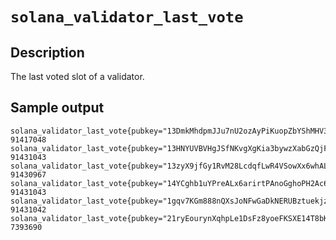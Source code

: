 # `solana_validator_last_vote`

## Description
The last voted slot of a validator.

## Sample output

```
solana_validator_last_vote{pubkey="13DmkMhdpmJJu7nU2ozAyPiKuopZbYShMHV3JAA7YVYC"} 91417048
solana_validator_last_vote{pubkey="13HNYUVBVHgJSfNKvgXgKia3bywzXabGzQjFyMQxLMjS"} 91431043
solana_validator_last_vote{pubkey="13zyX9jfGy1RvM28LcdqfLwR4VSowXx6whAL6AcFERCk"} 91430967
solana_validator_last_vote{pubkey="14YCghb1uYPreALx6arirtPAnoGghoPH2Ac6gCmNQdq7"} 91431043
solana_validator_last_vote{pubkey="1gqv7KGm888nQXsJoNFwGaDkNERUBztuekjzK3J3T7a"} 91431042
solana_validator_last_vote{pubkey="21ryEourynXqhpLe1DsFz8yoeFKSXE14T8bKBFmzcYzt"} 7393690
```